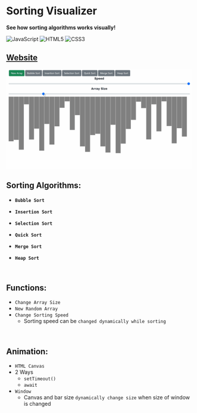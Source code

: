 # Sorting Visualizer

<b>See how sorting algorithms works visually!</b>

![JavaScript](https://img.shields.io/badge/-JavaScript-%23F7DF1C?style=flat-square&logo=javascript&logoColor=000000&labelColor=%23F7DF1C&color=%23FFCE5A)
![HTML5](https://img.shields.io/badge/-HTML5-%23E44D27?style=flat-square&logo=html5&logoColor=ffffff)
![CSS3](https://img.shields.io/badge/-CSS3-%231572B6?style=flat-square&logo=css3)

## <a href="https://xjqx.github.io/Sorting-Visualizer">Website</a>

<img src="sorting-visualizer.gif" alt="sorting-visualizer.gif" width=500 />

<br>

## Sorting Algorithms:
- **`Bubble Sort`**
- **`Insertion Sort`**
- **`Selection Sort`**
- **`Quick Sort`**
- **`Merge Sort`**
- **`Heap Sort`**
  
  <br>
  
## Functions:
- `Change Array Size`
- `New Random Array`
- `Change Sorting Speed`
    - Sorting speed can be `changed dynamically while sorting`
    
<br>
   
## Animation:
- `HTML Canvas`
- 2 Ways
  - `setTimeout()`
  - `await`
- `Window`
  - Canvas and bar size `dynamically change size` when size of window is changed
